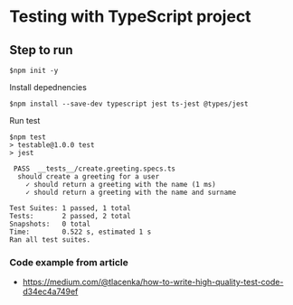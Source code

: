 # Testing with TypeScript project

## Step to run

```
$npm init -y
```

Install depednencies
```
$npm install --save-dev typescript jest ts-jest @types/jest
```

Run test
```
$npm test
> testable@1.0.0 test
> jest

 PASS  __tests__/create.greeting.specs.ts
  should create a greeting for a user
    ✓ should return a greeting with the name (1 ms)
    ✓ should return a greeting with the name and surname

Test Suites: 1 passed, 1 total
Tests:       2 passed, 2 total
Snapshots:   0 total
Time:        0.522 s, estimated 1 s
Ran all test suites.
```

### Code example from article
* https://medium.com/@tlacenka/how-to-write-high-quality-test-code-d34ec4a749ef